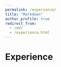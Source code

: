 ```yaml
---
permalink: /experience/
title: "Markdown"
author_profile: true
redirect_from: 
  - /md/
  - /experience.html
---
```

<h1>Experience</h1>